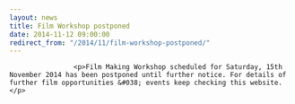 ```yaml
---
layout: news
title: Film Workshop postponed
date: 2014-11-12 09:00:00
redirect_from: "/2014/11/film-workshop-postponed/"
---
```

<section>

                    
                    <p>Film Making Workshop scheduled for Saturday, 15th November 2014 has been postponed until further notice. For details of further film opportunities &#038; events keep checking this website.</p>

                
</section>

